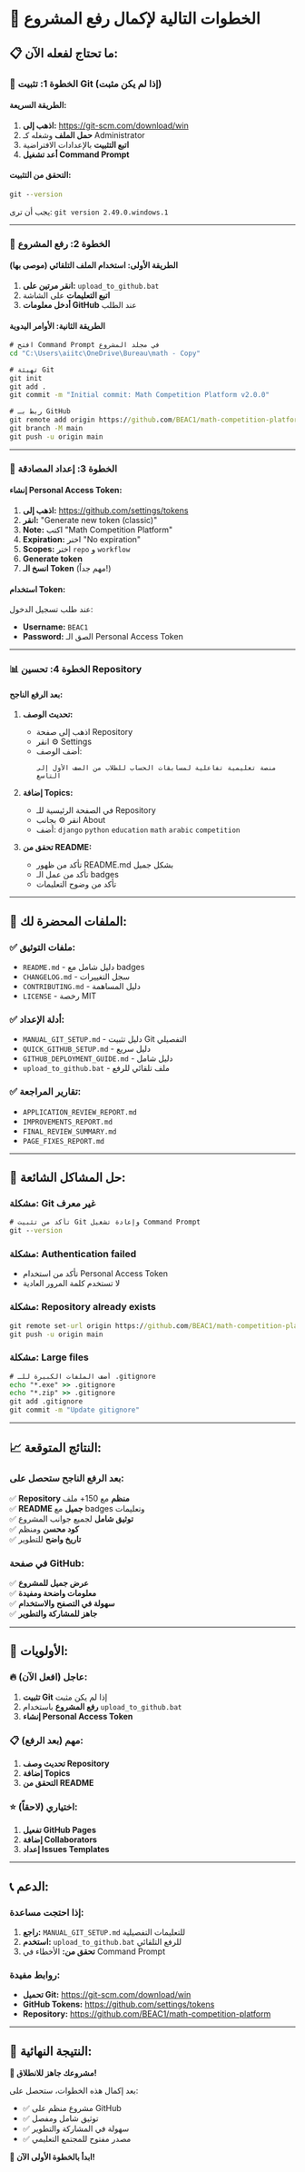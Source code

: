 # 🎯 الخطوات التالية لإكمال رفع المشروع

## 📋 **ما تحتاج لفعله الآن:**

### **🔧 الخطوة 1: تثبيت Git (إذا لم يكن مثبت)**

#### **الطريقة السريعة:**
1. **اذهب إلى:** https://git-scm.com/download/win
2. **حمل الملف** وشغله كـ Administrator
3. **اتبع التثبيت** بالإعدادات الافتراضية
4. **أعد تشغيل Command Prompt**

#### **التحقق من التثبيت:**
```cmd
git --version
```
يجب أن ترى: `git version 2.49.0.windows.1`

---

### **🚀 الخطوة 2: رفع المشروع**

#### **الطريقة الأولى: استخدام الملف التلقائي (موصى بها)**
1. **انقر مرتين على:** `upload_to_github.bat`
2. **اتبع التعليمات** على الشاشة
3. **أدخل معلومات GitHub** عند الطلب

#### **الطريقة الثانية: الأوامر اليدوية**
```cmd
# افتح Command Prompt في مجلد المشروع
cd "C:\Users\aiitc\OneDrive\Bureau\math - Copy"

# تهيئة Git
git init
git add .
git commit -m "Initial commit: Math Competition Platform v2.0.0"

# ربط بـ GitHub
git remote add origin https://github.com/BEAC1/math-competition-platform.git
git branch -M main
git push -u origin main
```

---

### **🔐 الخطوة 3: إعداد المصادقة**

#### **إنشاء Personal Access Token:**
1. **اذهب إلى:** https://github.com/settings/tokens
2. **انقر:** "Generate new token (classic)"
3. **Note:** اكتب "Math Competition Platform"
4. **Expiration:** اختر "No expiration"
5. **Scopes:** اختر `repo` و `workflow`
6. **Generate token**
7. **انسخ الـ Token** (مهم جداً!)

#### **استخدام Token:**
عند طلب تسجيل الدخول:
- **Username:** `BEAC1`
- **Password:** الصق الـ Personal Access Token

---

### **📊 الخطوة 4: تحسين Repository**

#### **بعد الرفع الناجح:**

1. **تحديث الوصف:**
   - اذهب إلى صفحة Repository
   - انقر ⚙️ Settings
   - أضف الوصف:
     ```
     منصة تعليمية تفاعلية لمسابقات الحساب للطلاب من الصف الأول إلى التاسع
     ```

2. **إضافة Topics:**
   - في الصفحة الرئيسية للـ Repository
   - انقر ⚙️ بجانب About
   - أضف: `django` `python` `education` `math` `arabic` `competition`

3. **تحقق من README:**
   - تأكد من ظهور README.md بشكل جميل
   - تأكد من عمل الـ badges
   - تأكد من وضوح التعليمات

---

## 📁 **الملفات المحضرة لك:**

### **✅ ملفات التوثيق:**
- `README.md` - دليل شامل مع badges
- `CHANGELOG.md` - سجل التغييرات
- `CONTRIBUTING.md` - دليل المساهمة
- `LICENSE` - رخصة MIT

### **✅ أدلة الإعداد:**
- `MANUAL_GIT_SETUP.md` - دليل تثبيت Git التفصيلي
- `QUICK_GITHUB_SETUP.md` - دليل سريع
- `GITHUB_DEPLOYMENT_GUIDE.md` - دليل شامل
- `upload_to_github.bat` - ملف تلقائي للرفع

### **✅ تقارير المراجعة:**
- `APPLICATION_REVIEW_REPORT.md`
- `IMPROVEMENTS_REPORT.md`
- `FINAL_REVIEW_SUMMARY.md`
- `PAGE_FIXES_REPORT.md`

---

## 🔧 **حل المشاكل الشائعة:**

### **مشكلة: Git غير معرف**
```cmd
# تأكد من تثبيت Git وإعادة تشغيل Command Prompt
git --version
```

### **مشكلة: Authentication failed**
- تأكد من استخدام Personal Access Token
- لا تستخدم كلمة المرور العادية

### **مشكلة: Repository already exists**
```cmd
git remote set-url origin https://github.com/BEAC1/math-competition-platform.git
git push -u origin main
```

### **مشكلة: Large files**
```cmd
# أضف الملفات الكبيرة للـ .gitignore
echo "*.exe" >> .gitignore
echo "*.zip" >> .gitignore
git add .gitignore
git commit -m "Update gitignore"
```

---

## 📈 **النتائج المتوقعة:**

### **بعد الرفع الناجح ستحصل على:**
✅ **Repository منظم** مع 150+ ملف  
✅ **README جميل** مع badges وتعليمات  
✅ **توثيق شامل** لجميع جوانب المشروع  
✅ **كود محسن** ومنظم  
✅ **تاريخ واضح** للتطوير  

### **في صفحة GitHub:**
✅ **عرض جميل للمشروع**  
✅ **معلومات واضحة ومفيدة**  
✅ **سهولة في التصفح والاستخدام**  
✅ **جاهز للمشاركة والتطوير**  

---

## 🎯 **الأولويات:**

### **🔥 عاجل (افعل الآن):**
1. **تثبيت Git** إذا لم يكن مثبت
2. **رفع المشروع** باستخدام `upload_to_github.bat`
3. **إنشاء Personal Access Token**

### **📋 مهم (بعد الرفع):**
1. **تحديث وصف Repository**
2. **إضافة Topics**
3. **التحقق من README**

### **⭐ اختياري (لاحقاً):**
1. **تفعيل GitHub Pages**
2. **إضافة Collaborators**
3. **إعداد Issues Templates**

---

## 📞 **الدعم:**

### **إذا احتجت مساعدة:**
1. **راجع:** `MANUAL_GIT_SETUP.md` للتعليمات التفصيلية
2. **استخدم:** `upload_to_github.bat` للرفع التلقائي
3. **تحقق من:** الأخطاء في Command Prompt

### **روابط مفيدة:**
- **تحميل Git:** https://git-scm.com/download/win
- **GitHub Tokens:** https://github.com/settings/tokens
- **Repository:** https://github.com/BEAC1/math-competition-platform

---

## 🎉 **النتيجة النهائية:**

**🚀 مشروعك جاهز للانطلاق!**

بعد إكمال هذه الخطوات، ستحصل على:
- ✅ مشروع منظم على GitHub
- ✅ توثيق شامل ومفصل
- ✅ سهولة في المشاركة والتطوير
- ✅ مصدر مفتوح للمجتمع التعليمي

**🎯 ابدأ بالخطوة الأولى الآن!**
